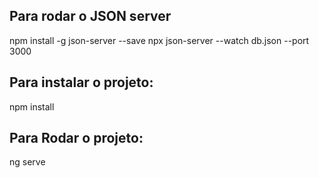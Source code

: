 ## Para rodar o JSON server
npm install -g json-server --save
npx json-server --watch db.json --port 3000

## Para instalar o projeto: 
npm install

## Para Rodar o projeto: 
ng serve
